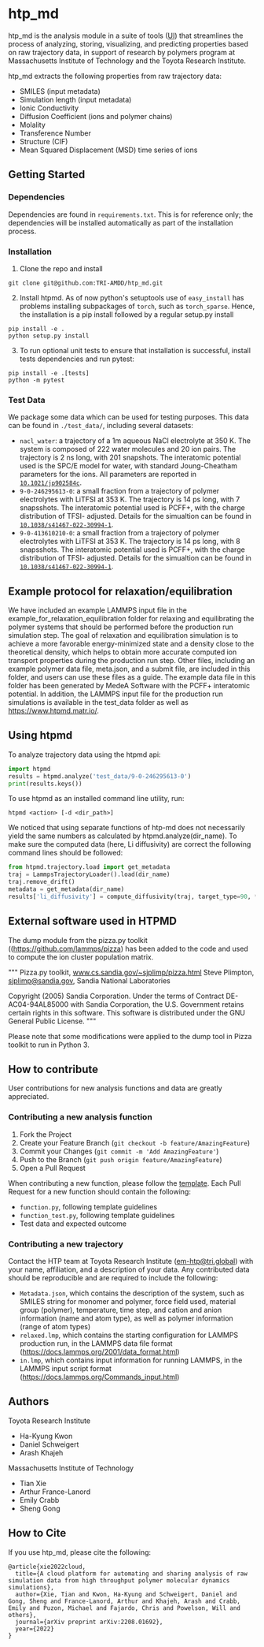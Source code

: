 # htp_md
htp_md is the analysis module in a suite of tools ([UI](htpmd.matr.io)) that streamlines the process of analyzing, storing, visualizing, and predicting properties based on raw trajectory data, in support of research by polymers program at Massachusetts Institute of Technology and the Toyota Research Institute.

htp_md extracts the following properties from raw trajectory data:
* SMILES (input metadata)
* Simulation length (input metadata)
* Ionic Conductivity
* Diffusion Coefficient (ions and polymer chains)
* Molality
* Transference Number
* Structure (CIF)
* Mean Squared Displacement (MSD) time series of ions

## Getting Started
### Dependencies
Dependencies are found in `requirements.txt`. This is for reference only; the dependencies will be installed 
automatically as part of the installation process.

### Installation
1. Clone the repo and install
```
git clone git@github.com:TRI-AMDD/htp_md.git
```
2. Install htpmd. As of now python's setuptools use of `easy_install` has problems installing subpackages of `torch`, 
such as `torch_sparse`. Hence, the installation is a pip install followed by a regular setup.py install
```
pip install -e .
python setup.py install
```
3. To run optional unit tests to ensure that installation is successful, install tests dependencies and run pytest:
```
pip install -e .[tests]
python -m pytest
```

### Test Data
We package some data which can be used for testing purposes. This data can be found in `./test_data/`, including several datasets:
- `nacl_water`: a trajectory of a 1m aqueous NaCl electrolyte at 350 K. The system is composed of 222 water molecules and 20 ion pairs. The trajectory is 2 ns long, with 201 snapshots. The interatomic potential used is the SPC/E model for water, with standard Joung-Cheatham parameters for the ions. All parameters are reported in [`10.1021/jp902584c`](https://doi.org/10.1021/jp902584c).
- `9-0-246295613-0`: a small fraction from a trajectory of polymer electrolytes with LiTFSI at 353 K. The trajectory is 14 ps long, with 7 snapsshots. The interatomic potential used is PCFF+, with the charge distribution of TFSI- adjusted. Details for the simualtion can be found in [`10.1038/s41467-022-30994-1`](https://doi.org/10.1038/s41467-022-30994-1).
- `9-0-413610210-0`: a small fraction from a trajectory of polymer electrolytes with LiTFSI at 353 K. The trajectory is 14 ps long, with 8 snapsshots. The interatomic potential used is PCFF+, with the charge distribution of TFSI- adjusted. Details for the simualtion can be found in [`10.1038/s41467-022-30994-1`](https://doi.org/10.1038/s41467-022-30994-1).

## Example protocol for relaxation/equilibration
We have included an example LAMMPS input file in the example_for_relaxation_equilibration folder for relaxing and equilibrating the polymer systems that should be performed before the production run simulation step. The goal of relaxation and equilibration simulation is to achieve a more favorable energy-minimized state and a density close to the theoretical density, which helps to obtain more accurate computed ion transport properties during the production run step. Other files, including an example polymer data file, meta.json, and a submit file, are included in this folder, and users can use these files as a guide. The example data file in this folder has been generated by MedeA Software with the PCFF+ interatomic potential. 
In addition, the LAMMPS input file for the production run simulations is available in the test_data folder as well as https://www.htpmd.matr.io/.

## Using htpmd

To analyze trajectory data using the htpmd api:
```python
import htpmd
results = htpmd.analyze('test_data/9-0-246295613-0')
print(results.keys())
```

To use htpmd as an installed command line utility, run:
```
htpmd <action> [-d <dir_path>]
```

We noticed that using separate functions of htp-md does not necessarily yield the same numbers as calculated by htpmd.analyze(dir_name). To make sure the computed data (here, Li diffusivity) are correct the following command lines should be followed:
```python
from htpmd.trajectory.load import get_metadata
traj = LammpsTrajectoryLoader().load(dir_name)
traj.remove_drift()
metadata = get_metadata(dir_name)
results['li_diffusivity'] = compute_diffusivity(traj, target_type=90, **metadata)
```

## External software used in HTPMD
The dump module from the pizza.py toolkit ((https://github.com/lammps/pizza) has been added to the code and used to compute the ion cluster population matrix.

"""
Pizza.py toolkit, www.cs.sandia.gov/~sjplimp/pizza.html
Steve Plimpton, sjplimp@sandia.gov, Sandia National Laboratories

Copyright (2005) Sandia Corporation.  Under the terms of Contract
DE-AC04-94AL85000 with Sandia Corporation, the U.S. Government retains
certain rights in this software.  This software is distributed under
the GNU General Public License.
"""

Please note that some modifications were applied to the dump tool in Pizza toolkit to run in Python 3. 

## How to contribute
User contributions for new analysis functions and data are greatly appreciated.

### Contributing a new analysis function
1. Fork the Project
2. Create your Feature Branch (`git checkout -b feature/AmazingFeature`)
3. Commit your Changes (`git commit -m 'Add AmazingFeature'`)
4. Push to the Branch (`git push origin feature/AmazingFeature`)
5. Open a Pull Request

When contributing a new function, please follow the [template](https://github.com/TRI-AMDD/htp_md/blob/master/src/htpmd/shared/template.py). Each Pull Request for a new function should contain the following:
* `function.py`, following template guidelines
* `function_test.py`, following template guidelines
* Test data and expected outcome

### Contributing a new trajectory
Contact the HTP team at Toyota Research Institute (em-htp@tri.global) with your name, affiliation, and a description of your data. Any contributed data should be reproducible and are required to include the following:
* `Metadata.json`, which contains the description of the system, such as SMILES string for monomer and polymer, force field used, material group (polymer), temperature, time step, and cation and anion information (name and atom type), as well as polymer information (range of atom types)
* `relaxed.lmp`, which contains the starting configuration for LAMMPS production run, in the LAMMPS data file format (https://docs.lammps.org/2001/data_format.html)
* `in.lmp`, which contains input information for running LAMMPS, in the LAMMPS input script format (https://docs.lammps.org/Commands_input.html)

## Authors
Toyota Research Institute
- Ha-Kyung Kwon
- Daniel Schweigert
- Arash Khajeh

Massachusetts Institute of Technology
- Tian Xie
- Arthur France-Lanord
- Emily Crabb
- Sheng Gong

## How to Cite
If you use htp_md, please cite the following:
```
@article{xie2022cloud,
  title={A cloud platform for automating and sharing analysis of raw simulation data from high throughput polymer molecular dynamics simulations},
  author={Xie, Tian and Kwon, Ha-Kyung and Schweigert, Daniel and Gong, Sheng and France-Lanord, Arthur and Khajeh, Arash and Crabb, Emily and Puzon, Michael and Fajardo, Chris and Powelson, Will and others},
  journal={arXiv preprint arXiv:2208.01692},
  year={2022}
}
```
